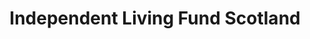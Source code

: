 ---
schema: default
title: Independent Living Fund Scotland
description: an agency of the Scottish Government
logo: ''
type:
- Other agency
portal_url: ''
org_url: https://ilf.scot/
twitter_handle: ILFScotland
wikidata_qid: Q108837368
wdtk_id: 
---